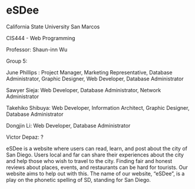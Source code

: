 # eSDee

California State University San Marcos

CIS444 - Web Programming

Professor: Shaun-inn Wu

Group 5:

June Phillips : Project Manager, Marketing Representative, Database Administrator, Graphic Designer, Web Developer, Database Administrator

Sawyer Sieja: Web Developer, Database Administrator, Network Administrator

Takehiko Shibuya: Web Developer, Information Architect, Graphic Designer, Database Administrator

Dongjin Li: Web Developer, Database Administrator

Victor Depaz: ?

eSDee is a website where users can read, learn, and post about the city of San Diego. Users local and far can share their experiences about the city and help those who wish to travel to the city.
Finding fair and honest reviews about places, events, and restaurants can be hard for tourists. 
Our website aims to help out with this. 
The name of our website, “eSDee”, is a play on the phonetic spelling of SD, standing for San Diego.

